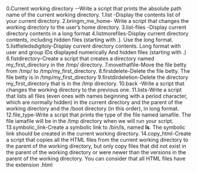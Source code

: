 0.Current working directory --Write a script that prints the absolute path name of the current working directory.
1.list -Display the contents list of your current directory.
2.bringm_me_home- Write a script that changes the working directory to the user’s home directory.
3.list-files -Display current directory contents in a long format
4.listmorefiles-Display current directory contents, including hidden files (starting with .). Use the long format.
5.listfieledsdigitoly-Display current directory contents. Long format with user and group IDs displayed numerically And hidden files (starting with .)
6.fistdirectory-Create a script that creates a directory named my_first_directory in the /tmp/ directory.
7.movethatfile-Move the file betty from /tmp/ to /tmp/my_first_directory.
8.firstdelete-Delete the file betty. The file betty is in /tmp/my_first_directory
9.firstdirdeletion-Delete the directory my_first_directory that is in the /tmp directory.
10.back -Write a script that changes the working directory to the previous one.
11.lists-Write a script that lists all files (even ones with names beginning with a period character, which are normally hidden) in the current directory and the parent of the working directory and the /boot directory (in this order), in long format.
12.file_type-Write a script that prints the type of the file named iamafile. The file iamafile will be in the /tmp directory when we will run your script.
13.symbolic_link-Create a symbolic link to /bin/ls, named __ls__. The symbolic link should be created in the current working directory.
14.copy_html-Create a script that copies all the HTML files from the current working directory to the parent of the working directory, but only copy files that did not exist in the parent of the working directory or were newer than the versions in the parent of the working directory.
You can consider that all HTML files have the extension .html
